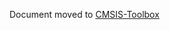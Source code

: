 Document moved to [CMSIS-Toolbox](https://github.com/Open-CMSIS-Pack/cmsis-toolbox/blob/main/docs/build-overview.md#reference-application-framework)
